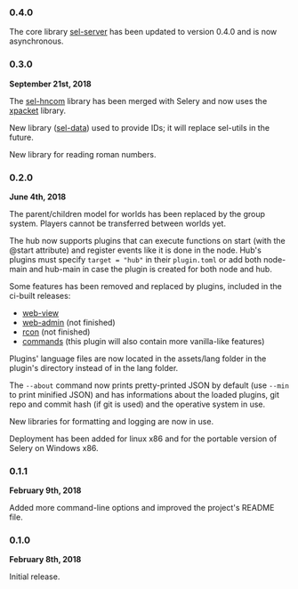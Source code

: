 ### 0.4.0

The core library [sel-server](https://github.com/sel-project/sel-server) has been updated to version 0.4.0 and is now asynchronous.

### 0.3.0

**September 21st, 2018**

The [sel-hncom](https://github.com/sel-project/sel-hncom) library has been merged
with Selery and now uses the [xpacket](https://github.com/Kripth/xpacket) library.

New library ([sel-data](https://github.com/sel-project/sel-data)) used to provide IDs;
it will replace sel-utils in the future.

New library for reading roman numbers.

### 0.2.0

**June 4th, 2018**

The parent/children model for worlds has been replaced by the group system.
Players cannot be transferred between worlds yet.

The hub now supports plugins that can execute functions on start (with the @start
attribute) and register events like it is done in the node.
Hub's plugins must specify `target = "hub"` in their `plugin.toml` or add both
node-main and hub-main in case the plugin is created for both node and hub.

Some features has been removed and replaced by plugins, included in the ci-built
releases:
- [web-view](https://github.com/selery-plugins/web-view)
- [web-admin](https://github.com/selery-plugins/web-admin) (not finished)
- [rcon](https://github.com/selery-plugins/rcon) (not finished)
- [commands](https://github.com/selery-plugins/vanilla) (this plugin will also contain more vanilla-like features)

Plugins' language files are now located in the assets/lang folder in the plugin's
directory instead of in the lang folder.

The `--about` command now prints pretty-printed JSON by default (use `--min`
to print minified JSON) and has informations about the loaded plugins, git
repo and commit hash (if git is used) and the operative system in use.

New libraries for formatting and logging are now in use.

Deployment has been added for linux x86 and for the portable version
of Selery on Windows x86.

### 0.1.1

**February 9th, 2018**

Added more command-line options and improved the project's README file.

### 0.1.0

**February 8th, 2018**

Initial release.
